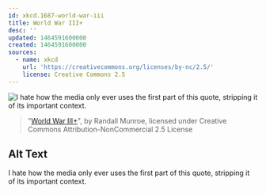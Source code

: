 ```yaml
---
id: xkcd.1687-world-war-iii
title: World War III+
desc: ''
updated: 1464591600000
created: 1464591600000
sources:
  - name: xkcd
    url: 'https://creativecommons.org/licenses/by-nc/2.5/'
    license: Creative Commons 2.5
---
```

![I hate how the media only ever uses the first part of this quote, stripping it of its important context.](https://imgs.xkcd.com/comics/world_war_iii.png)
> "[World War III+](https://xkcd.com/1687/)", by Randall Munroe, licensed under Creative Commons Attribution-NonCommercial 2.5 License

## Alt Text
I hate how the media only ever uses the first part of this quote, stripping it of its important context.
